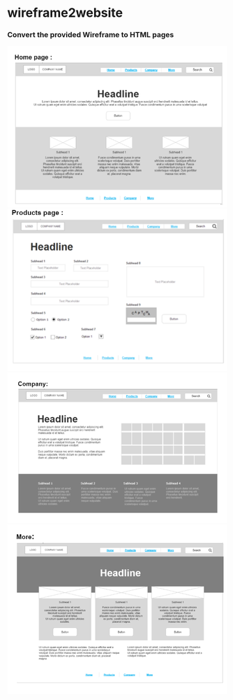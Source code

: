 # wireframe2website
### Convert the provided Wireframe to HTML pages 
![](1.png)
![](2.png)
![](3.png)
![](4.png)
